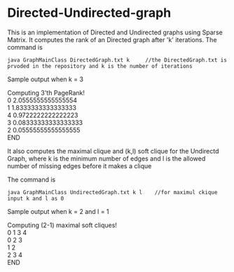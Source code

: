 # Directed-Undirected-graph

This is an implementation of Directed and Undirected graphs using Sparse Matrix. It computes the rank of an Directed graph after
'k' iterations. The command is 

    java GraphMainClass DirectedGraph.txt k     //the DirectedGraph.txt is prvoded in the repository and k is the number of iterations
        

Sample output when k = 3

Computing 3'th PageRank!																										
0 2.0555555555555554									                                                              
1 1.8333333333333333																					
4 0.9722222222222223																			
3 0.08333333333333333																				
2 0.05555555555555555																									
END




It also computes the maximal clique and (k,l) soft clique for the Undirectd Graph, where k is the minimum number of edges  and
l is the allowed number of missing edges before it makes a clique


The command is

    java GraphMainClass UndirectedGraph.txt k l    //for maximul ckique input k and l as 0
    
Sample output when k = 2 and l = 1

Computing (2-1) maximal soft cliques!																															
0 1 3 4 																															
0 2 3 																						
1 2 																																	
2 3 4 																										
END
